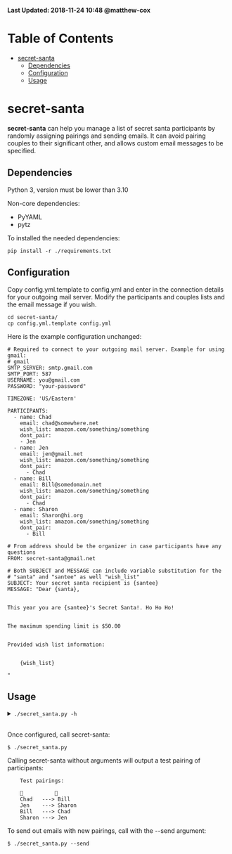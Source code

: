 **Last Updated: 2018-11-24 10:48 @matthew-cox**

Table of Contents
=================
  * [secret-santa](#secret-santa)
    * [Dependencies](#dependencies)
    * [Configuration](#configuration)
    * [Usage](#usage)

# secret-santa

**secret-santa** can help you manage a list of secret santa participants by
randomly assigning pairings and sending emails. It can avoid pairing
couples to their significant other, and allows custom email messages to be
specified.

## Dependencies

Python 3, version must be lower than 3.10

Non-core dependencies:

* PyYAML
* pytz

To installed the needed dependencies:

    pip install -r ./requirements.txt

## Configuration

Copy config.yml.template to config.yml and enter in the connection details
for your outgoing mail server. Modify the participants and couples lists and
the email message if you wish.

    cd secret-santa/
    cp config.yml.template config.yml

Here is the example configuration unchanged:

    # Required to connect to your outgoing mail server. Example for using gmail:
    # gmail
    SMTP_SERVER: smtp.gmail.com
    SMTP_PORT: 587
    USERNAME: you@gmail.com
    PASSWORD: "your-password"

    TIMEZONE: 'US/Eastern'

    PARTICIPANTS:
      - name: Chad
        email: chad@somewhere.net
        wish_list: amazon.com/something/something
        dont_pair:
        - Jen
      - name: Jen
        email: jen@gmail.net
        wish_list: amazon.com/something/something
        dont_pair:
          - Chad
      - name: Bill
        email: Bill@somedomain.net
        wish_list: amazon.com/something/something
        dont_pair:
          - Chad
      - name: Sharon
        email: Sharon@hi.org
        wish_list: amazon.com/something/something
        dont_pair:
          - Bill

    # From address should be the organizer in case participants have any questions
    FROM: secret-santa@gmail.net

    # Both SUBJECT and MESSAGE can include variable substitution for the
    # "santa" and "santee" as well "wish_list"
    SUBJECT: Your secret santa recipient is {santee}
    MESSAGE: "Dear {santa},


    This year you are {santee}'s Secret Santa!. Ho Ho Ho!


    The maximum spending limit is $50.00


    Provided wish list information:


        {wish_list}

    "

## Usage

<details><summary><code>./secret_santa.py -h</code></summary>

    usage: secret_santa.py [-h] [-l {debug,info,warning,error,critical}] [-f] [-s]

    To use, fill out config.yml with your own participants. You can also specify DONT-PAIR so that people don't get assigned their significant other. You'll also need to specify
    your mail server settings. An example is provided for routing mail through gmail. For more information, see README.

    optional arguments:
      -h, --help            show this help message and exit
      -l {debug,info,warning,error,critical}, --log-level {debug,info,warning,error,critical}
                            Logging verbosity. Default: WARNING
      -f, --fake
      -s, --send

</details><br />

Once configured, call secret-santa:

    $ ./secret_santa.py

Calling secret-santa without arguments will output a test pairing of participants:

        Test pairings:

        🎅          🎁
        Chad   ---> Bill
        Jen    ---> Sharon
        Bill   ---> Chad
        Sharon ---> Jen

To send out emails with new pairings, call with the --send argument:

    $ ./secret_santa.py --send
